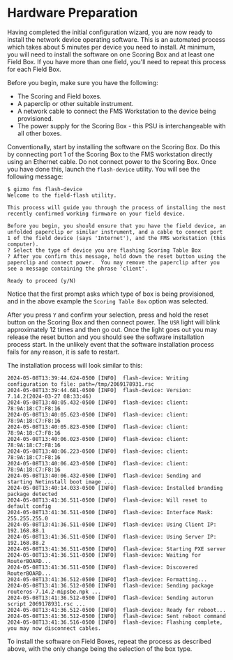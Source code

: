 # Hardware Preparation

Having completed the initial configuration wizard, you are now ready
to install the network device operating software.  This is an
automated process which takes about 5 minutes per device you need to
install.  At minimum, you will need to install the software on one
Scoring Box and at least one Field Box.  If you have more than one
field, you'll need to repeat this process for each Field Box.

Before you begin, make sure you have the following:

  * The Scoring and Field boxes.
  * A paperclip or other suitable instrument.
  * A network cable to connect the FMS Workstation to the device being
    provisioned.
  * The power supply for the Scoring Box - this PSU is interchangeable
    with all other boxes.

Conventionally, start by installing the software on the Scoring Box.
Do this by connecting port 1 of the Scoring Box to the FMS workstation
directly using an Ethernet cable.  Do not connect power to the Scoring
Box.  Once you have done this, launch the `flash-device` utility.  You
will see the following message:

```
$ gizmo fms flash-device
Welcome to the field-flash utility.

This process will guide you through the process of installing the most
recently confirmed working firmware on your field device.

Before you begin, you should ensure that you have the field device, an
unfolded paperclip or similar instrument, and a cable to connect port
1 of the field device (says 'Internet'), and the FMS workstation (this
computer).
? Select the type of device you are flashing Scoring Table Box
? After you confirm this message, hold down the reset button using the
paperclip and connect power.  You may remove the paperclip after you
see a message containing the phrase 'client'.

Ready to proceed (y/N)
```

Notice that the first prompt asks which type of box is being
provisioned, and in the above example the `Scoring Table Box` option
was selected.

After you press `Y` and confirm your selection, press and hold the
reset button on the Scoring Box and then connect power.  The `USR`
light will blink approximately 12 times and then go out.  Once the
light goes out you may release the reset button and you should see the
software installation process start.  In the unlikely event that the
software installation process fails for any reason, it is safe to
restart.

The installation process will look similar to this:

```
2024-05-08T13:39:44.624-0500 [INFO]  flash-device: Writing configuration to file: path=/tmp/2069178931.rsc
2024-05-08T13:39:44.681-0500 [INFO]  flash-device: Version: 7.14.2(2024-03-27 08:33:46)
2024-05-08T13:40:05.432-0500 [INFO]  flash-device: client: 78:9A:18:C7:F8:16
2024-05-08T13:40:05.623-0500 [INFO]  flash-device: client: 78:9A:18:C7:F8:16
2024-05-08T13:40:05.823-0500 [INFO]  flash-device: client: 78:9A:18:C7:F8:16
2024-05-08T13:40:06.023-0500 [INFO]  flash-device: client: 78:9A:18:C7:F8:16
2024-05-08T13:40:06.223-0500 [INFO]  flash-device: client: 78:9A:18:C7:F8:16
2024-05-08T13:40:06.423-0500 [INFO]  flash-device: client: 78:9A:18:C7:F8:16
2024-05-08T13:40:06.432-0500 [INFO]  flash-device: Sending and starting Netinstall boot image ...
2024-05-08T13:40:14.033-0500 [INFO]  flash-device: Installed branding package detected
2024-05-08T13:41:36.511-0500 [INFO]  flash-device: Will reset to default config
2024-05-08T13:41:36.511-0500 [INFO]  flash-device: Interface Mask: 255.255.255.0
2024-05-08T13:41:36.511-0500 [INFO]  flash-device: Using Client IP: 192.168.88.1
2024-05-08T13:41:36.511-0500 [INFO]  flash-device: Using Server IP: 192.168.88.2
2024-05-08T13:41:36.511-0500 [INFO]  flash-device: Starting PXE server
2024-05-08T13:41:36.511-0500 [INFO]  flash-device: Waiting for RouterBOARD...
2024-05-08T13:41:36.511-0500 [INFO]  flash-device: Discovered RouterBOARD...
2024-05-08T13:41:36.512-0500 [INFO]  flash-device: Formatting...
2024-05-08T13:41:36.512-0500 [INFO]  flash-device: Sending package routeros-7.14.2-mipsbe.npk ...
2024-05-08T13:41:36.512-0500 [INFO]  flash-device: Sending autorun script 2069178931.rsc ...
2024-05-08T13:41:36.512-0500 [INFO]  flash-device: Ready for reboot...
2024-05-08T13:41:36.512-0500 [INFO]  flash-device: Sent reboot command
2024-05-08T13:41:36.516-0500 [INFO]  flash-device: Flashing complete, you may now disconnect cables.
```

To install the software on Field Boxes, repeat the process as
described above, with the only change being the selection of the box
type.
